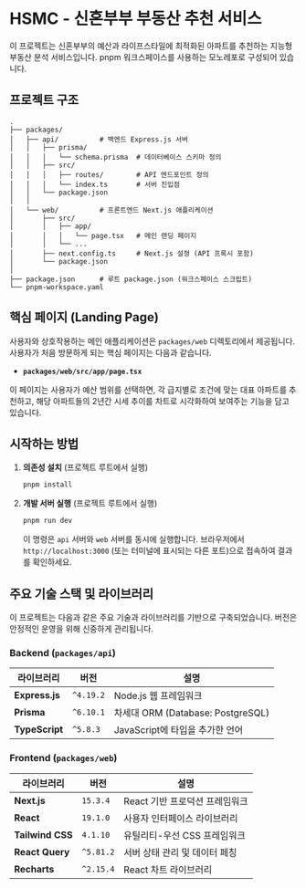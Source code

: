 # HSMC - 신혼부부 부동산 추천 서비스

이 프로젝트는 신혼부부의 예산과 라이프스타일에 최적화된 아파트를 추천하는 지능형 부동산 분석 서비스입니다. pnpm 워크스페이스를 사용하는 모노레포로 구성되어 있습니다.

## 프로젝트 구조

```
.
├── packages/
│   ├── api/          # 백엔드 Express.js 서버
│   │   ├── prisma/
│   │   │   └── schema.prisma  # 데이터베이스 스키마 정의
│   │   ├── src/
│   │   │   ├── routes/        # API 엔드포인트 정의
│   │   │   └── index.ts       # 서버 진입점
│   │   └── package.json
│   │
│   └── web/          # 프론트엔드 Next.js 애플리케이션
│       ├── src/
│       │   ├── app/
│       │   │   └── page.tsx   # 메인 랜딩 페이지
│       │   └── ...
│       ├── next.config.ts     # Next.js 설정 (API 프록시 포함)
│       └── package.json
│
├── package.json      # 루트 package.json (워크스페이스 스크립트)
└── pnpm-workspace.yaml
```

## 핵심 페이지 (Landing Page)

사용자와 상호작용하는 메인 애플리케이션은 `packages/web` 디렉토리에서 제공됩니다. 사용자가 처음 방문하게 되는 핵심 페이지는 다음과 같습니다.

-   **`packages/web/src/app/page.tsx`**

이 페이지는 사용자가 예산 범위를 선택하면, 각 급지별로 조건에 맞는 대표 아파트를 추천하고, 해당 아파트들의 2년간 시세 추이를 차트로 시각화하여 보여주는 기능을 담고 있습니다.

## 시작하는 방법

1.  **의존성 설치** (프로젝트 루트에서 실행)
    ```bash
    pnpm install
    ```

2.  **개발 서버 실행** (프로젝트 루트에서 실행)
    ```bash
    pnpm run dev
    ```
    이 명령은 `api` 서버와 `web` 서버를 동시에 실행합니다. 브라우저에서 `http://localhost:3000` (또는 터미널에 표시되는 다른 포트)으로 접속하여 결과를 확인하세요.

## 주요 기술 스택 및 라이브러리

이 프로젝트는 다음과 같은 주요 기술과 라이브러리를 기반으로 구축되었습니다. 버전은 안정적인 운영을 위해 신중하게 관리됩니다.

### Backend (`packages/api`)
| 라이브러리 | 버전 | 설명 |
|---|---|---|
| **Express.js** | `^4.19.2` | Node.js 웹 프레임워크 |
| **Prisma** | `^6.10.1` | 차세대 ORM (Database: PostgreSQL) |
| **TypeScript** | `^5.8.3` | JavaScript에 타입을 추가한 언어 |

### Frontend (`packages/web`)
| 라이브러리 | 버전 | 설명 |
|---|---|---|
| **Next.js** | `15.3.4` | React 기반 프로덕션 프레임워크 |
| **React** | `19.1.0` | 사용자 인터페이스 라이브러리 |
| **Tailwind CSS** | `4.1.10` | 유틸리티-우선 CSS 프레임워크 |
| **React Query** | `^5.81.2` | 서버 상태 관리 및 데이터 페칭 |
| **Recharts** | `^2.15.4` | React 차트 라이브러리 |